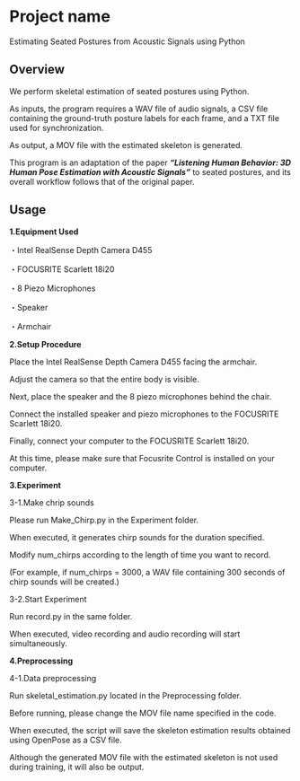 # Project name
Estimating Seated Postures from Acoustic Signals using Python

## Overview
We perform skeletal estimation of seated postures using Python.

As inputs, the program requires a WAV file of audio signals, a CSV file containing the ground-truth posture labels for each frame, and a TXT file used for synchronization.

As output, a MOV file with the estimated skeleton is generated.

This program is an adaptation of the paper ***“Listening Human Behavior: 3D Human Pose Estimation with Acoustic Signals”*** to seated postures, and its overall workflow follows that of the original paper.

## Usage

**1.Equipment Used**

・Intel RealSense Depth Camera D455

・FOCUSRITE Scarlett 18i20

・8 Piezo Microphones

・Speaker

・Armchair

**2.Setup Procedure**

Place the Intel RealSense Depth Camera D455 facing the armchair.

Adjust the camera so that the entire body is visible.

Next, place the speaker and the 8 piezo microphones behind the chair.

Connect the installed speaker and piezo microphones to the FOCUSRITE Scarlett 18i20.

Finally, connect your computer to the FOCUSRITE Scarlett 18i20.

At this time, please make sure that Focusrite Control is installed on your computer.

**3.Experiment**

3-1.Make chrip sounds

Please run Make_Chirp.py in the Experiment folder.

When executed, it generates chirp sounds for the duration specified.

Modify num_chirps according to the length of time you want to record.

(For example, if num_chirps = 3000, a WAV file containing 300 seconds of chirp sounds will be created.)

3-2.Start Experiment

Run record.py in the same folder.

When executed, video recording and audio recording will start simultaneously.

**4.Preprocessing**

4-1.Data preprocessing

Run skeletal_estimation.py located in the Preprocessing folder.

Before running, please change the MOV file name specified in the code.

When executed, the script will save the skeleton estimation results obtained using OpenPose as a CSV file.

Although the generated MOV file with the estimated skeleton is not used during training, it will also be output.

